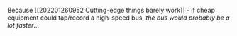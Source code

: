 Because [[202201260952 Cutting-edge things barely work]] - if cheap equipment could tap/record a high-speed bus, *the bus would probably be a lot faster*...